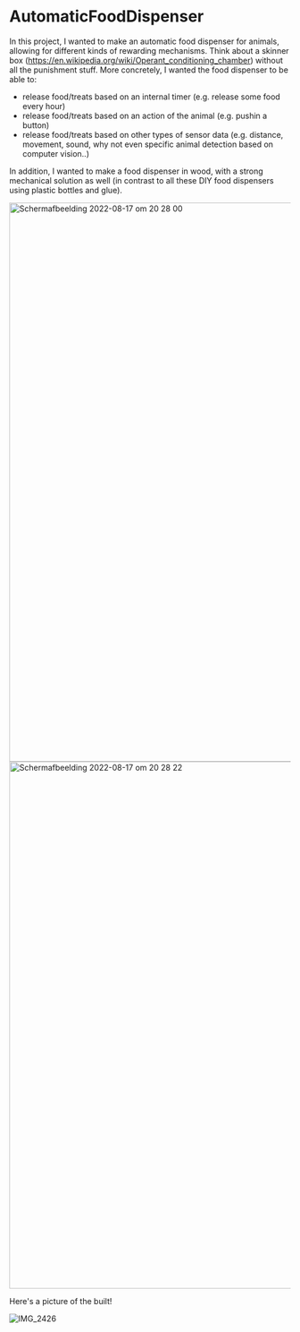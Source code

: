# AutomaticFoodDispenser

In this project, I wanted to make an automatic food dispenser for animals, allowing for different kinds of rewarding mechanisms. Think about a skinner box (https://en.wikipedia.org/wiki/Operant_conditioning_chamber) without all the punishment stuff. More concretely, I wanted the food dispenser to be able to:
- release food/treats based on an internal timer (e.g. release some food every hour)
- release food/treats based on an action of the animal (e.g. pushin a button)
- release food/treats based on other types of sensor data (e.g. distance, movement, sound, why not even specific animal detection based on computer vision..)

In addition, I wanted to make a food dispenser in wood, with a strong mechanical solution as well (in contrast to all these DIY food dispensers using plastic bottles and glue).

<img width="999" alt="Schermafbeelding 2022-08-17 om 20 28 00" src="https://user-images.githubusercontent.com/111368793/185215497-a6db2f38-88d3-4ef3-a8ba-dc6732e39c28.png">



<img width="942" alt="Schermafbeelding 2022-08-17 om 20 28 22" src="https://user-images.githubusercontent.com/111368793/185215516-4e6cae5c-b038-4ecb-b894-280799bd8a5f.png">



Here's a picture of the built!

![IMG_2426](https://user-images.githubusercontent.com/111368793/185213195-6147d471-5a96-4c8b-9345-c2eee2b62862.jpg)
